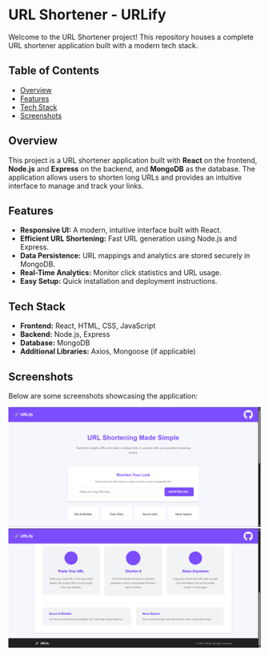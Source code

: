 # URL Shortener - URLify

Welcome to the URL Shortener project! This repository houses a complete URL shortener application built with a modern tech stack.

## Table of Contents
- [Overview](#overview)
- [Features](#features)
- [Tech Stack](#tech-stack)
- [Screenshots](#screenshots)
  
## Overview

This project is a URL shortener application built with **React** on the frontend, **Node.js** and **Express** on the backend, and **MongoDB** as the database. The application allows users to shorten long URLs and provides an intuitive interface to manage and track your links.

## Features

- **Responsive UI:** A modern, intuitive interface built with React.
- **Efficient URL Shortening:** Fast URL generation using Node.js and Express.
- **Data Persistence:** URL mappings and analytics are stored securely in MongoDB.
- **Real-Time Analytics:** Monitor click statistics and URL usage.
- **Easy Setup:** Quick installation and deployment instructions.

## Tech Stack

- **Frontend:** React, HTML, CSS, JavaScript
- **Backend:** Node.js, Express
- **Database:** MongoDB
- **Additional Libraries:** Axios, Mongoose (if applicable)

## Screenshots

Below are some screenshots showcasing the application:

![Homepage Screenshot](./screenshot-home.png)
![Dashboard Screenshot](./screenshot-features.png)
